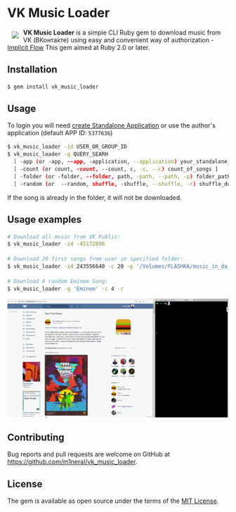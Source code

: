 # VK Music Loader

<a href="https://vk.com"><img src="https://commons.wikimedia.org/wiki/File:VK.com-logo.svg" align="left" hspace="10" vspace="6"></a>

**VK Music Loader** is a simple CLI Ruby gem to download music from VK (ВКонта́кте) using easy and convenient way of authorization  - [Implicit Flow](https://new.vk.com/dev/implicit_flow_user)
This gem aimed at Ruby 2.0 or later.

## Installation

```sh
$ gem install vk_music_loader
```

## Usage

To login you will need [create Standalone Application](https://new.vk.com/editapp?act=create) or use the author's application (default APP ID: `5377636`)

```sh
$ vk_music_loader -id USER_OR_GROUP_ID
$ vk_music_loader -q QUERY_SEARH
  [ -app (or -app, --app, -application, --application) your_standalone_app_id (default: 5377636) ]
  [ -count (or count, -count, --count, c, -c, --c) count_of_songs ]
  [ -folder (or -folder, --folder, path, -path, --path, -p) folder_path_to_download_music (default: 'music') ]
  [ -random (or  --random, shuffle, -shuffle, --shuffle, -r) shuffle_download_flag (default: false) ]
```

If the song is already in the folder, it will not be downloaded.
## Usage examples
```sh
# Download all music from VK Public:
$ vk_music_loader -id -45172096

# Download 20 first songs from user in specified folder:
$ vk_music_loader -id 243556640 -с 20 -p '/Volumes/FLASHKA/music_in_da_bass_car'

# Download 4 random Eminem Song:
$ vk_music_loader -q 'Eminem' -c 4 -r
```
![](https://github.com/m1neral/vk_music_loader/blob/gh-wiki/wiki_src/record.gif)

## Contributing

Bug reports and pull requests are welcome on GitHub at https://github.com/m1neral/vk_music_loader.


## License

The gem is available as open source under the terms of the [MIT License](http://opensource.org/licenses/MIT).


